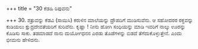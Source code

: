 +++
title = "30 ಕೆಡಹಿ ರಿಪುವನು"

+++
30. ಶತ್ರುವನ್ನು ಕೆಡವಿ (ಸಾಯಿಸಿ) ಕರುಳಿನ ಮಾಲೆಯನ್ನು ದ್ರೌಪದಿಗೆ ಮುಡಿಸುವೆನು. ಆ ಸಹೋದರರ ರಕ್ತವನ್ನು ಕುಡಿಯಲು ಕ್ಷುದ್ರದೇವತೆಯರಿಗೆ ಸುರಿವೆನು. ಕೃಷ್ಣಾ ! ನೀನು ಹೋಗಿ ಸಂಧಿಯನ್ನು ಮಾಡಿ ಇವರಿಗೆ ನಾಲ್ಕು  ಊರನ್ನು ಕೊಡಿಸು ಸಾಕು. ತಡಮಾಡದೆ ನಾನು ದುರ್ಯೋಧನನ ಎರಡು ತೊಡೆಗಳನ್ನು ಬಿಡದೆ ತೆಗೆದುಕೊಳ್ಳುತ್ತೇನೆ. ಎಂದು ಭೀಮನು ಹೇಳಿದನು.